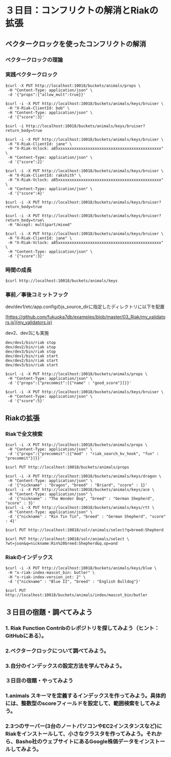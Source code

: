# ３日目：コンフリクトの解消とRiakの拡張

## ベクタークロックを使ったコンフリクトの解消
### ベクタークロックの理論
### 実践ベクタークロック

```
$curl -X PUT http://localhost:10018/buckets/animals/props \
 -H "Content-Type: application/json" \
 -d '{"props":{"allow_mult":true}}'
```

```
$curl -i -X PUT http://localhost:10018/buckets/animals/keys/bruiser \
 -H "X-Riak-ClientId: bob" \
 -H "Content-Type: application/json" \
 -d '{"score":3}'
```

```
$curl -i http://localhost:10018/buckets/animals/keys/bruiser?return_body=true
```

```
$curl -i -X PUT http://localhost:10018/buckets/animals/keys/bruiser \
 -H "X-Riak-ClientId: jane" \
 -H "X-Riak-Vclock: a85xxxxxxxxxxxxxxxxxxxxxxxxxxxxxxxxxxxxxxxxxxxxx" \
 -H "Content-Type: application/json" \
 -d '{"score":2}'
```

```
$curl -i -X PUT http://localhost:10018/buckets/animals/keys/bruiser \
 -H "X-Riak-ClientId: rakshith" \
 -H "X-Riak-Vclock: a85xxxxxxxxxxxxxxxxxxxxxxxxxxxxxxxxxxxxxxxxxxxxx" \
 -H "Content-Type: application/json" \
 -d '{"score":4}'
```

```
$curl -i -X PUT http://localhost:10018/buckets/animals/keys/bruiser?return_body=true
```

```
$curl -i -X PUT http://localhost:10018/buckets/animals/keys/bruiser?return_body=true\
 -H "Accept: multipart/mixed"
```

```
$curl -i -X PUT http://localhost:10018/buckets/animals/keys/bruiser \
 -H "X-Riak-ClientId: jane" \
 -H "X-Riak-Vclock: a85xxxxxxxxxxxxxxxxxxxxxxxxxxxxxxxxxxxxxxxxxxxxx" \
 -H "Content-Type: application/json" \
 -d '{"score":3}'
```

### 時間の成長

```
$curl http://localhost:10018/buckets/animals/keys
```

### 事前／事後コミットフック

dev/dev1/etc/app.configのjs_source_dirに指定したディレクトリに以下を配置

[https://github.com/fukuoka7db/examples/blob/master/03_Riak/my_validators.js](my_validators.js)

dev2、dev3にも実施

```
dev/dev1/bin/riak stop
dev/dev2/bin/riak stop
dev/dev3/bin/riak stop
dev/dev1/bin/riak start
dev/dev2/bin/riak start
dev/dev3/bin/riak start
```

```
$curl -i -X PUT http://localhost:10018/buckets/animals/props \
 -H "Content-Type: application/json" \
 -d '{"props":{"precommit":[{"name" : "good_score"}]}}'
```

```
$curl -i -X PUT http://localhost:10018/buckets/animals/keys/bruiser \
 -H "Content-Type: application/json" \
 -d '{"score":5}'
```

## Riakの拡張
### Riakで全文検索


```
$curl -i -X PUT http://localhost:10018/buckets/animals/props \
 -H "Content-Type: application/json" \
 -d '{"props":{"precommit":[{"mod" : "riak_search_kv_hook", "fun" : "precommit"}]}}'
```

```
$curl PUT http://localhost:10018/buckets/animals/props
```

```
$curl -i -X PUT http://localhost:10018/buckets/animals/keys/dragon \
 -H "Content-Type: application/json" \
 -d '{"nickname" : "Dragon", "breed" : "Briard", "score" : 1}'
$curl -i -X PUT http://localhost:10018/buckets/animals/keys/ace \
 -H "Content-Type: application/json" \
 -d '{"nickname" : "The Wonder Dog", "breed" : "German Shepherd", "score" : 3}'
$curl -i -X PUT http://localhost:10018/buckets/animals/keys/rtt \
 -H "Content-Type: application/json" \
 -d '{"nickname" : "Rin Tin Tin", "breed" : "German Shepherd", "score" : 4}'
```

```
$curl PUT http://localhost:10018/solr/animals/select?q=breed:Shepherd
```

```
$curl PUT http://localhost:10018/solr/animals/select \
?wt=json&q=nickname:Rin%20breed:Shepherd&q.op=and
```

### Riakのインデックス

```
$curl -i -X PUT http://localhost:10018/buckets/animals/keys/blue \
 -H "x-riak-index-mascot_bin: butler" \
 -H "x-riak-index-version_int: 2" \
 -d '{"nickname" : "Blue II", "breed" : "English Bulldog"}'
```

```
$curl PUT http://localhost:10018/buckets/animals/index/mascot_bin/butler
```


## ３日目の宿題・調べてみよう
### 1. Riak Function Contribのレポジトリを探してみよう（ヒント：GitHubにある）。


### 2.ベクタークロックについて調べてみよう。


### 3.自分のインデックスの設定方法を学んでみよう。


### ３日目の宿題・やってみよう
### 1.animals スキーマを定義するインデックスを作ってみよう。具体的には、整数型のscoreフィールドを設定して、範囲検索をしてみよう。

### 2.3つのサーバー(3台のノートパソコンやEC2インスタンスなど)にRiakをインストールして、小さなクラスタを作ってみよう。それから、Basho社のウェブサイトにあるGoogle株価データをインストールしてみよう。
